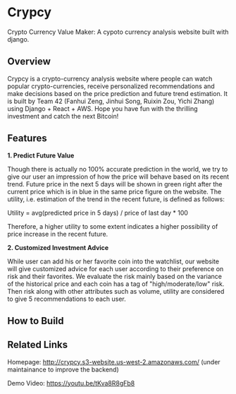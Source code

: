 # Crypcy
Crypto Currency Value Maker: A cypoto currency analysis website built with django.

<!--
Crypcy readme:
1. introduction of the whole project
2. framework: django(backend) + react(frontend) + AWS(deployment)
3. functionalities (brief, only advance function here)
  * 1) basic functions: select, sort, insert, etc
  2) advance functions: price prediction, customized recommendations
4. related links: website, demo video, 
  team member
-->

## Overview
Crypcy is a crypto-currency analysis website where people can watch popular crypto-currencies, receive personalized recommendations and make decisions based on the price prediction and future trend estimation. It is built by Team 42 (Fanhui Zeng, Jinhui Song, Ruixin Zou, Yichi Zhang) using Django + React + AWS. Hope you have fun with the thrilling investment and catch the next Bitcoin!

## Features
__1. Predict Future Value__

Though there is actually no 100% accurate prediction in the world, we try to give our user an impression of how the price will behave based on its recent trend. Future price in the next 5 days will be shown in green right after the current price which is in blue in the same price figure on the website. The utility, i.e. estimation of the trend in the recent future, is defined as follows:

Utility = avg(predicted price in 5 days) / price of last day * 100

Therefore, a higher utility to some extent indicates a higher possibility of price increase in the recent future. 

__2. Customized Investment Advice__

While user can add his or her favorite coin into the watchlist, our website will give customized advice for each user according to their preference on risk and their favorites. We evaluate the risk mainly based on the variance of the historical price and each coin has a tag of "high/moderate/low" risk. Then risk along with other attributes such as volume, utility are considered to give 5 recommendations to each user.  

## How to Build

## Related Links
Homepage: http://crypcy.s3-website.us-west-2.amazonaws.com/ (under maintainance to improve the backend)

Demo Video: https://youtu.be/tKva8R8gFb8
